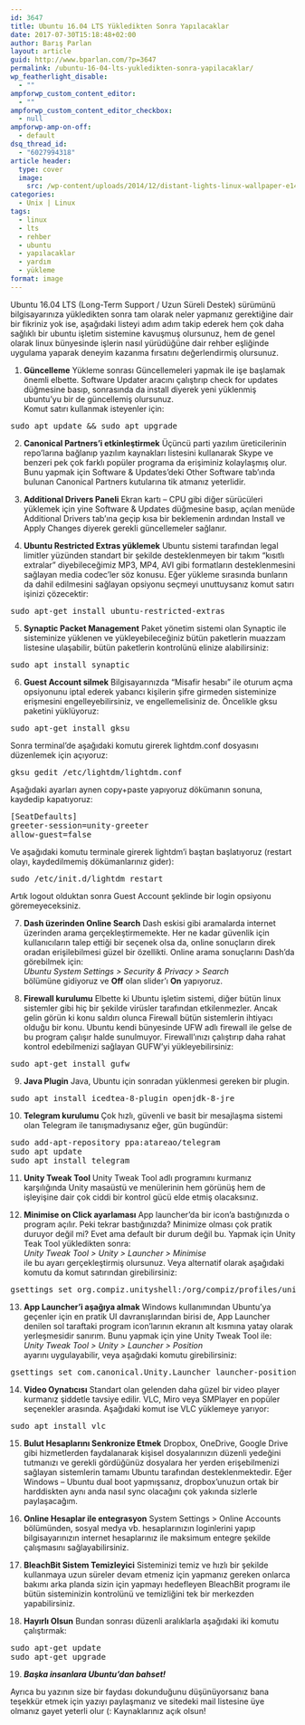 ```yaml
---
id: 3647
title: Ubuntu 16.04 LTS Yükledikten Sonra Yapılacaklar
date: 2017-07-30T15:18:48+02:00
author: Barış Parlan
layout: article
guid: http://www.bparlan.com/?p=3647
permalink: /ubuntu-16-04-lts-yukledikten-sonra-yapilacaklar/
wp_featherlight_disable:
  - ""
ampforwp_custom_content_editor:
  - ""
ampforwp_custom_content_editor_checkbox:
  - null
ampforwp-amp-on-off:
  - default
dsq_thread_id:
  - "6027994318"
article header:
  type: cover
  image:
    src: /wp-content/uploads/2014/12/distant-lights-linux-wallpaper-e1424505392313.jpg
categories:
  - Unix | Linux
tags:
  - linux
  - lts
  - rehber
  - ubuntu
  - yapılacaklar
  - yardım
  - yükleme
format: image
---
```


Ubuntu 16.04 LTS (Long-Term Support / Uzun Süreli Destek) sürümünü bilgisayarınıza yükledikten sonra tam olarak neler yapmanız gerektiğine dair bir fikriniz yok ise, aşağıdaki listeyi adım adım takip ederek hem çok daha sağlıklı bir ubuntu işletim sistemine kavuşmuş olursunuz, hem de genel olarak linux bünyesinde işlerin nasıl yürüdüğüne dair rehber eşliğinde uygulama yaparak deneyim kazanma fırsatını değerlendirmiş olursunuz.

  1. **Güncelleme**
Yükleme sonrası Güncellemeleri yapmak ile işe başlamak önemli elbette. Software Updater aracını çalıştırıp check for updates düğmesine basıp, sonrasında da install diyerek yeni yüklenmiş ubuntu&#8217;yu bir de güncellemiş olursunuz.  
Komut satırı kullanmak isteyenler için:

<pre>sudo apt update && sudo apt upgrade</pre>

  2. **Canonical Partners&#8217;i etkinleştirmek**
Üçüncü parti yazılım üreticilerinin repo&#8217;larına bağlanıp yazılım kaynakları listesini kullanarak Skype ve benzeri pek çok farklı popüler programa da erişiminiz kolaylaşmış olur. Bunu yapmak için Software & Updates&#8217;deki Other Software tab&#8217;ında bulunan Canonical Partners kutularına tik atmanız yeterlidir.

  3. **Additional Drivers Paneli**
Ekran kartı &#8211; CPU gibi diğer sürücüleri yüklemek için yine Software & Updates düğmesine basıp, açılan menüde Additional Drivers tab&#8217;ına geçip kısa bir beklemenin ardından Install ve Apply Changes diyerek gerekli güncellemeler sağlanır.

  4. **Ubuntu Restricted Extras yüklemek**
Ubuntu sistemi tarafından legal limitler yüzünden standart bir şekilde desteklenmeyen bir takım &#8220;kısıtlı extralar&#8221; diyebileceğimiz MP3, MP4, AVI gibi formatların desteklenmesini sağlayan media codec&#8217;ler söz konusu. Eğer yükleme sırasında bunların da dahil edilmesini sağlayan opsiyonu seçmeyi unuttuysanız komut satırı işinizi çözecektir:

<pre>sudo apt-get install ubuntu-restricted-extras</pre>

  5. **Synaptic Packet Management**
Paket yönetim sistemi olan Synaptic ile sisteminize yüklenen ve yükleyebileceğiniz bütün paketlerin muazzam listesine ulaşabilir, bütün paketlerin kontrolünü elinize alabilirsiniz:

<pre>sudo apt install synaptic</pre>

  6. **Guest Account silmek**
Bilgisayarınızda &#8220;Misafir hesabı&#8221; ile oturum açma opsiyonunu iptal ederek yabancı kişilerin şifre girmeden sisteminize erişmesini engelleyebilirsiniz, ve engellemelisiniz de. Öncelikle gksu paketini yüklüyoruz:

<pre>sudo apt-get install gksu</pre>

Sonra terminal&#8217;de aşağıdaki komutu girerek lightdm.conf dosyasını düzenlemek için açıyoruz:

<pre>gksu gedit /etc/lightdm/lightdm.conf</pre>

Aşağıdaki ayarları aynen copy+paste yapıyoruz dökümanın sonuna, kaydedip kapatıyoruz:

<pre>[SeatDefaults]
greeter-session=unity-greeter
allow-guest=false</pre>

Ve aşağıdaki komutu terminale girerek lightdm&#8217;i baştan başlatıyoruz (restart olayı, kaydedilmemiş dökümanlarınız gider):

<pre>sudo /etc/init.d/lightdm restart</pre>

Artık logout olduktan sonra Guest Account şeklinde bir login opsiyonu göremeyeceksiniz.

  7. **Dash üzerinden Online Search**
Dash eskisi gibi aramalarda internet üzerinden arama gerçekleştirmemekte. Her ne kadar güvenlik için kullanıcıların talep ettiği bir seçenek olsa da, online sonuçların direk oradan erişilebilmesi güzel bir özellikti. Online arama sonuçlarını Dash&#8217;da görebilmek için:  
_Ubuntu System Settings > Security & Privacy > Search_  
bölümüne gidiyoruz ve **Off** olan slider&#8217;ı **On** yapıyoruz.

  8. **Firewall kurulumu**
Elbette ki Ubuntu işletim sistemi, diğer bütün linux sistemler gibi hiç bir şekilde virüsler tarafından etkilenmezler. Ancak gelin görün ki konu saldırı olunca Firewall bütün sistemlerin ihtiyacı olduğu bir konu. Ubuntu kendi bünyesinde UFW adlı firewall ile gelse de bu program çalışır halde sunulmuyor. Firewall&#8217;ınızı çalıştırıp daha rahat kontrol edebilmenizi sağlayan GUFW&#8217;yi yükleyebilirsiniz:

<pre>sudo apt-get install gufw</pre>

  9. **Java Plugin**
Java, Ubuntu için sonradan yüklenmesi gereken bir plugin.

<pre>sudo apt install icedtea-8-plugin openjdk-8-jre</pre>

 10. **Telegram kurulumu**
Çok hızlı, güvenli ve basit bir mesajlaşma sistemi olan Telegram ile tanışmadıysanız eğer, gün bugündür:

<pre>sudo add-apt-repository ppa:atareao/telegram
sudo apt update
sudo apt install telegram</pre>

 11. **Unity Tweak Tool**
Unity Tweak Tool adlı programını kurmanız karşılığında Unity masaüstü ve menülerinin hem görünüş hem de işleyişine dair çok ciddi bir kontrol gücü elde etmiş olacaksınız.

 12. **Minimise on Click ayarlaması**
App launcher&#8217;da bir icon&#8217;a bastığınızda o program açılır. Peki tekrar bastığınızda? Minimize olması çok pratik duruyor değil mi? Evet ama default bir durum değil bu. Yapmak için Unity Teak Tool yükledikten sonra:  
_Unity Tweak Tool > Unity > Launcher > Minimise_  
ile bu ayarı gerçekleştirmiş olursunuz. Veya alternatif olarak aşağıdaki komutu da komut satırından girebilirsiniz:

<pre>gsettings set org.compiz.unityshell:/org/compiz/profiles/unity/plugins/unityshell/ launcher-minimize-window true</pre>

 13. **App Launcher&#8217;i aşağıya almak**
Windows kullanımından Ubuntu&#8217;ya geçenler için en pratik UI davranışlarından birisi de, App Launcher denilen sol taraftaki program icon&#8217;larının ekranın alt kısmına yatay olarak yerleşmesidir sanırım. Bunu yapmak için yine Unity Tweak Tool ile:  
_Unity Tweak Tool > Unity > Launcher > Position_  
ayarını uygulayabilir, veya aşağıdaki komutu girebilirsiniz:

<pre>gsettings set com.canonical.Unity.Launcher launcher-position Bottom</pre>

 14. **Video Oynatıcısı**
Standart olan gelenden daha güzel bir video player kurmanız şiddetle tavsiye edilir. VLC, Miro veya SMPlayer en popüler seçenekler arasında. Aşağıdaki komut ise VLC yüklemeye yarıyor:

<pre>sudo apt install vlc</pre>

 15. **Bulut Hesaplarını Senkronize Etmek**
Dropbox, OneDrive, Google Drive gibi hizmetlerden faydalanarak kişisel dosyalarınızın düzenli yedeğini tutmanızı ve gerekli gördüğünüz dosyalara her yerden erişebilmenizi sağlayan sistemlerin tamamı Ubuntu tarafından desteklenmektedir. Eğer Windows &#8211; Ubuntu dual boot yapmışsanız, dropbox&#8217;unuzun ortak bir harddiskten aynı anda nasıl sync olacağını çok yakında sizlerle paylaşacağım.

 16. **Online Hesaplar ile entegrasyon**
System Settings > Online Accounts bölümünden, sosyal medya vb. hesaplarınızın loginlerini yapıp bilgisayarınızın internet hesaplarınız ile maksimum entegre şekilde çalışmasını sağlayabilirsiniz.

 17. **BleachBit Sistem Temizleyici**
Sisteminizi temiz ve hızlı bir şekilde kullanmaya uzun süreler devam etmeniz için yapmanız gereken onlarca bakımı arka planda sizin için yapmayı hedefleyen BleachBit programı ile bütün sisteminizin kontrolünü ve temizliğini tek bir merkezden yapabilirsiniz.

 18. **Hayırlı Olsun**
Bundan sonrası düzenli aralıklarla aşağıdaki iki komutu çalıştırmak:

<pre>sudo apt-get update
sudo apt-get upgrade</pre>

 19. **_Başka insanlara Ubuntu&#8217;dan bahset!_**

Ayrıca bu yazının size bir faydası dokunduğunu düşünüyorsanız bana teşekkür etmek için yazıyı paylaşmanız ve sitedeki mail listesine üye olmanız gayet yeterli olur (: Kaynaklarınız açık olsun!
